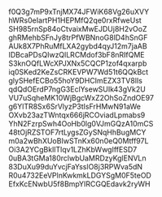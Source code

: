 f0Q3g7mP9xTnjMX74JFWiK68Vg26uXVY
hWRs0eIartPH1HEPMfQ2qe0rxRfweUst
SH985rnSp84oCtvaixMwEJDUj8H2vOoZ
ghRMehbSFnJy8trPfWBNnoG8lD4hSnGF
AUk8X7PhRuMfLXA2gybd4qyJ12m7jaAB
IDBcaPDsQIwzQlLRCMdof3bF8nRIfQME
S3knOQfLWcXPJXNx5CQCP1zof4qxarpb
iq0SKed2KeZsCRKEVPW7Wd51t6QQkBct
glySHefECBo55hoY9DHCImEZX3TV8lIs
qdQdOErdP7ngG3EclYsewSUIk43gVk2U
VU7uSqheMK10WjBgcWxZ2OhSoZndOE97
g6YlTR8Sx6SrVlyzP3tIsFrHMwN91aWe
OXvb23azTWntqx666jRCOviadLpmabs9
YhN2FzrpSwh4OoHb0lg0VJmGQzA10mCS
48tOjRZSTOF7rtLygsZGySNqHhBugMCY
m0a2wBhXUoBIwSTnKx60n0eQ0Mtff97L
Oi3A2YCgBklITlqv1LZhKbWwgIffESD7
0uBA3tGMa180rclwbUaMRDzyKglENVLn
83DuXu99duYvcjFaYsslO8j3RPWva5dN
R0u4732EeVPlnKwkmkLDGYSgM0F5teOD
EfxKcENwbU5f8BmpYIRCGQEdavk2ryWH

